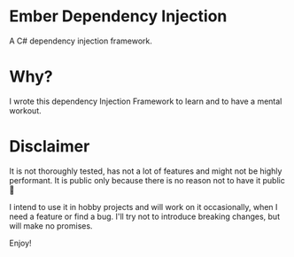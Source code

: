 # Ember Dependency Injection

A C# dependency injection framework.

# Why?

I wrote this dependency Injection Framework to learn and to have a mental workout.

# Disclaimer

It is not thoroughly tested, has not a lot of features and might not be highly performant. It is public only because there is no reason not to have it public 🎉

I intend to use it in hobby projects and will work on it occasionally, when I need a feature or find a bug. I'll try not to introduce breaking changes, but will make no promises. 

Enjoy!